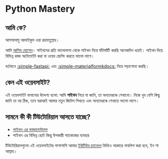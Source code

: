 # **Python Mastery**

## আমি কে?
আসসালামু আলাইকুম ওয়া রহমাতুল্লাহ।

আমি [আসিব হোসেন](https://github.com/asibhossen897)।
পাইথনের প্রতি ভালোলাগা থেকে পাইথন নিয়ে ঘাঁটাঘাঁটি করছি অনেকদিন ধরেই। পাইথন দিয়ে বিভিন্ন কাজ অটোমেইট করা বা ওয়েব স্ক্রেপিং করতে ভালো লাগে।

বর্তমানে [:simple-fastapi:](https://fastapi.tiangolo.com/) এবং [:simple-materialformkdocs:](https://squidfunk.github.io/mkdocs-material/) নিয়ে পড়াশোনা করছি।

## কেন এই ওয়েবসাইট?
এই ওয়েবসাইট বানানোর উদ্দেশ্য হলো: আমি **পাইথন** নিয়ে যা জানি, তা অন্যদেরকে শেখানো। নিজে খুব বেশি কিছু জানি তা নয় ঠিক, তবে বরাবরই আমার নতুন জিনিস শিখতে এবং অন্যদেরকে শেখাতে ভালো লাগে।

## সামনে কী কী টিউটোরিয়াল আসতে যাচ্ছে?
- <a href="tutorials.python/" class="external-link" target="_blank">পাইথন এর ফান্ডামেন্টালস</a>
- পাইথন এর বিভিন্ন ছোট কিন্তু উপকারী প্যাকেজের ব্যবহার

টিউটোরিয়ালগুলো এই ওয়েবসাইটের পাশাপাশি আমার <a href="https://youtube.com/@asibhossen" class="external-link" target="_blank">ইউটিউব চ্যানেলে</a> ভিডিও আকারে পাবলিশ করা হবে, ইন শা আল্লাহ।
